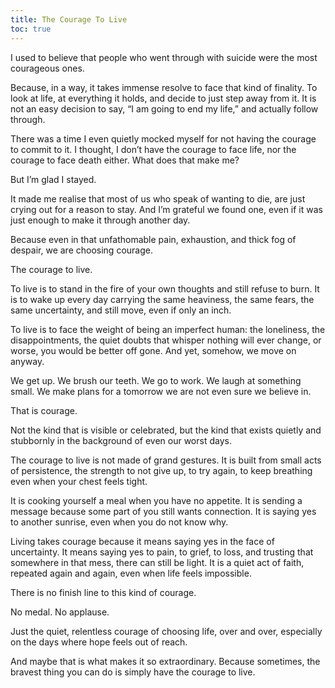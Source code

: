 ```yaml
---
title: The Courage To Live
toc: true
---
```

I used to believe that people who went through with suicide were the most courageous ones.

Because, in a way, it takes immense resolve to face that kind of finality. To look at life, at everything it holds, and decide to just step away from it. It is not an easy decision to say, “I am going to end my life,” and actually follow through.

There was a time I even quietly mocked myself for not having the courage to commit to it. I thought, I don’t have the courage to face life, nor the courage to face death either. What does that make me?

But I’m glad I stayed. 

It made me realise that most of us who speak of wanting to die, are just crying out for a reason to stay. And I’m grateful we found one, even if it was just enough to make it through another day.

Because even in that unfathomable pain, exhaustion, and thick fog of despair, we are choosing courage. 

The courage to live.

To live is to stand in the fire of your own thoughts and still refuse to burn. 
It is to wake up every day carrying the same heaviness, the same fears, the same uncertainty, and still move, even if only an inch.

To live is to face the weight of being an imperfect human: the loneliness, the disappointments, the quiet doubts that whisper nothing will ever change, or worse, you would be better off gone.
And yet, somehow, we move on anyway.

  We get up.
  We brush our teeth.
  We go to work.
  We laugh at something small.
  We make plans for a tomorrow we are not even sure we believe in.

That is courage.

Not the kind that is visible or celebrated, but the kind that exists quietly and stubbornly in the background of even our worst days.

The courage to live is not made of grand gestures.
It is built from small acts of persistence, the strength to not give up, to try again, to keep breathing even when your chest feels tight.

It is cooking yourself a meal when you have no appetite.
It is sending a message because some part of you still wants connection.
It is saying yes to another sunrise, even when you do not know why.

Living takes courage because it means saying yes in the face of uncertainty.
It means saying yes to pain, to grief, to loss, and trusting that somewhere in that mess, there can still be light.
It is a quiet act of faith, repeated again and again, even when life feels impossible.

There is no finish line to this kind of courage.

No medal. No applause.

Just the quiet, relentless courage of choosing life, over and over, especially on the days where hope feels out of reach.

And maybe that is what makes it so extraordinary.
Because sometimes, the bravest thing you can do is simply have the courage to live. 

